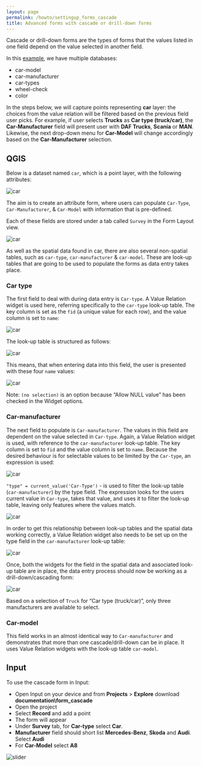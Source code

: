 ```yaml
---
layout: page
permalink: /howto/settingup_forms_cascade
title: Advanced forms with cascade or drill-down forms
---
```


Cascade or drill-down forms are the types of forms that the values listed in one field depend on the value selected in another field.

In this [example](https://public.cloudmergin.com/projects/documentation/form_cascade/tree), we have multiple databases:
  - car-model
  - car-manufacturer
  - car-types
  - wheel-check
  - color

In the steps below, we will capture points representing **car** layer: the choices from the value relation will be filtered based on the previous field user picks. For example, if user selects **Trucks** as **Car type (truck/car)**, the **Car-Manufacturer** field will present user with **DAF Trucks**, **Scania** or **MAN**. Likewise, the next drop-down menu for **Car-Model** will change accordingly based on the **Car-Manufacturer** selection.

## QGIS

Below is a dataset named `car`, which is a point layer, with the following attributes:

![car](../images/qgis_forms_cascade3.png)

The aim is to create an attribute form, where users can populate `Car-Type`, `Car-Manufacturer`, & `Car-Model` with information that is pre-defined.

Each of these fields are stored under a tab called `Survey` in the Form Layout view.

![car](../images/qgis_forms_cascade4.png)

As well as the spatial data found in car, there are also several non-spatial tables, such as `car-type`, `car-manufacturer` & `car-model`. These are look-up tables that are going to be used to populate the forms as data entry takes place.

### Car type

The first field to deal with during data entry is `Car-type`. A Value Relation widget is used here, referring specifically to the `car-type` look-up table. The key column is set as the `fid` (a unique value for each row), and the value column is set to `name`:

![car](../images/qgis_forms_cascade5.png)

The look-up table is structured as follows:

![car](../images/qgis_forms_cascade6.png)

This means, that when entering data into this field, the user is presented with these four `name` values:

![car](../images/qgis_forms_cascade7.png)

Note: `(no selection)` is an option because “Allow NULL value” has been checked in the Widget options.

### Car-manufacturer

The next field to populate is `Car-manufacturer`. The values in this field are dependent on the value selected in `Car-type`. Again, a Value Relation widget is used, with reference to the `car-manufacturer` look-up table. The key column is set to `fid` and the value column is set to `name`. Because the desired behaviour is for selectable values to be limited by the `Car-type`, an expression is used:

![car](../images/qgis_forms_cascade8.png)

`"type" = current_value('Car-Type')` - is used to filter the look-up table (`car-manufacturer`) by the type field. The expression looks for the users current value in `Car-type`, takes that value, and uses it to filter the look-up table, leaving only features where the values match.

![car](../images/qgis_forms_cascade9.png)

In order to get this relationship between look-up tables and the spatial data working correctly, a Value Relation widget also needs to be set up on the type field in the `car-manufacturer` look-up table:

![car](../images/qgis_forms_cascade10.png)

Once, both the widgets for the field in the spatial data and associated look-up table are in place, the data entry process should now be working as a drill-down/cascading form:

![car](../images/qgis_forms_cascade11.png)

Based on a selection of `Truck` for “Car type (truck/car)”, only three manufacturers are available to select.

### Car-model
This field works in an almost identical way to `Car-manufacturer` and demonstrates that more than one cascade/drill-down can be in place. It uses Value Relation widgets with the look-up table `car-model`.

## Input

To use the cascade form in Input:

- Open Input on your device and from **Projects** > **Explore** download **documentation\form_cascade**
- Open the project
- Select **Record** and add a point
- The form will appear
- Under **Survey** tab, for **Car-type** select **Car**.
- **Manufacturer** field should short list **Mercedes-Benz**, **Skoda** and **Audi**. Select **Audi**
- For **Car-Model** select **A8**

![slider](../images/input_forms_cascade.gif)
